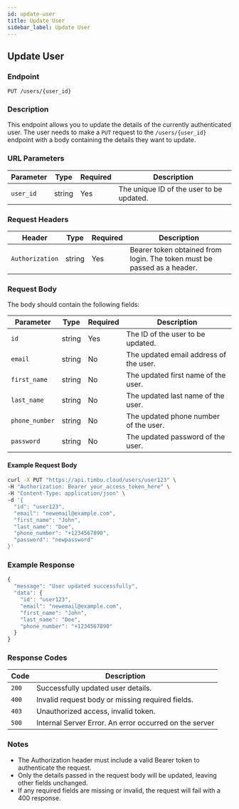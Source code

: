 ```yaml
---
id: update-user
title: Update User
sidebar_label: Update User
---
```


## Update User

### Endpoint
`PUT /users/{user_id}`

### Description
This endpoint allows you to update the details of the currently authenticated user. The user needs to make a `PUT` request to the `/users/{user_id}` endpoint with a body containing the details they want to update.

### URL Parameters

| Parameter    | Type   | Required | Description                                      |
|--------------|--------|----------|--------------------------------------------------|
| `user_id`    | string | Yes      | The unique ID of the user to be updated. |

### Request Headers

| Header           | Type   | Required | Description                                |
|------------------|--------|----------|--------------------------------------------|
| `Authorization`  | string | Yes      | Bearer token obtained from login. The token must be passed as a header. |

### Request Body

The body should contain the following fields:

| Parameter       | Type   | Required | Description                                    |
|-----------------|--------|----------|------------------------------------------------|
| `id`            | string | Yes      | The ID of the user to be updated.              |
| `email`         | string | No       | The updated email address of the user.         |
| `first_name`    | string | No       | The updated first name of the user.            |
| `last_name`     | string | No       | The updated last name of the user.             |
| `phone_number`  | string | No       | The updated phone number of the user.          |
| `password`      | string | No       | The updated password of the user.              |

#### Example Request Body

```bash
curl -X PUT "https://api.timbu.cloud/users/user123" \
-H "Authorization: Bearer your_access_token_here" \
-H "Content-Type: application/json" \
-d '{
  "id": "user123",
  "email": "newemail@example.com",
  "first_name": "John",
  "last_name": "Doe",
  "phone_number": "+1234567890",
  "password": "newpassword"
}'
```

### Example Response

```jsx title="response"
{
  "message": "User updated successfully",
  "data": {
    "id": "user123",
    "email": "newemail@example.com",
    "first_name": "John",
    "last_name": "Doe",
    "phone_number": "+1234567890"
  }
}
```

### Response Codes

| Code        | Description   |
|------------------|--------|
| `200`| Successfully updated user details. |
| `400`    | Invalid request body or missing required fields. |
| `403`    | Unauthorized access, invalid token. |
| `500`          | Internal Server Error. An error occurred on the server |

### Notes
- The Authorization header must include a valid Bearer token to authenticate the request.
- Only the details passed in the request body will be updated, leaving other fields unchanged.
- If any required fields are missing or invalid, the request will fail with a 400 response.